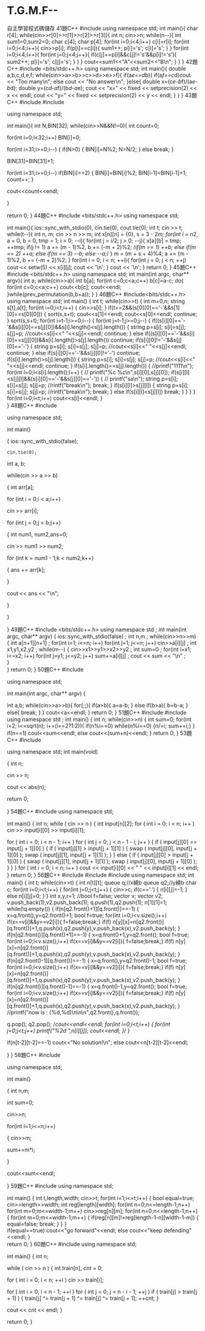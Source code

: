 # T.G.M.F--
自主學習程式碼儲存
41題C++
#include<iostream>
using namespace std;
int main(){
char r[4];
while(cin>>r[0]>>r[1]>>r[2]>>r[3]){
int n;
cin>>n;
while(n--){
int sum1=0,sum2=0;
char c[4];
char p[4];
for(int i=0;i<4;i++) c[i]=r[i];
for(int i=0;i<4;i++){
cin>>p[i];
if(p[i]==c[i]){
sum1++;
p[i]='s';
c[i]='s';
}
}
for(int i=0;i<4;i++){
for(int j=0;j<4;j++){
if(c[j]==p[i]&&c[j]!='s'&&p[i]!='s'){
sum2++;
p[i]='s';
c[j]='s';
}
}
}
cout<<sum1<<"A"<<sum2<<"B\n";
}
}
}
42題C++
#include <bits/stdc++.h>
using namespace std;
int main(){
double a,b,c,d,e,f;
while(cin>>a>>b>>c>>d>>e>>f){
if(a*e==d*b){
if(a*f==c*d)cout << "Too many\n";
else cout << "No answer\n";
}else{
double x=(c*e-b*f)/(a*e-b*d);
double y=(c*d-a*f)/(b*d-a*e);
cout << "x=" << fixed << setprecision(2) << x << endl;
cout << "y=" << fixed << setprecision(2) << y << endl;
}
  }
  }
43題C++
#include <iostream>
#include <iomanip>

using namespace std;

int main(){
int N,BIN[32];
while(cin>>N&&N!=0){
int count=0;

for(int i=0;i<32;i++)
BIN[i]=0;

for(int i=31;i>=0;i--)
{
if(N>0)
{
BIN[i]=N%2;
N=N/2;
}
else
break;
}

BIN[31]=BIN[31]+1;

for(int i=31;i>=0;i--)
if(BIN[i]==2)
{
BIN[i]=BIN[i]%2;
BIN[i-1]=BIN[i-1]+1;
count++;
}

cout<<count<<endl;





}

return 0;
}
44題C++
#include <bits/stdc++.h>
using namespace std;

int main(){
    ios::sync_with_stdio(0), cin.tie(0), cout.tie(0);
    int t;
    cin >> t;
    while(t--){
        int n, m;
        cin >> n >> m;
        int x[n][n] = {0}, s = 3 - 2*m;
        for(int i = n*2, a = 0, b = 0, tmp = 1; i > 0; --i){
            for(int j = i/2; j > 0; --j){
                x[a][b] = tmp;
                ++tmp;
                if(j != 1) a += (m - 1)%2, b += (-m + 2)%2;
                /*if(m == 1) ++b;
                else if(m == 2) ++a;
                else if(m == 3) --b;
                else --a;*/
            }
            m = (m + s + 4)%4;
            a += (m - 1)%2, b += (-m + 2)%2;
        }
        for(int i = 0; i < n; ++i){
            for(int j = 0; j < n; ++j) cout << setw(5) << x[i][j];
            cout << '\n';
        }
        cout << '\n';
    }
    return 0;
}
45題C++
#include <bits/stdc++.h>
using namespace std;
int main(int argc, char** argv){
int a;
while(cin>>a){
int b[a];
for(int c=0;c<a;c++)
b[c]=a-c;
do{
for(int c=0;c<a;c++)
cout<<b[c];
cout<<endl;
}while(prev_permutation(b,b+a));
}
}
46題C++
#include<bits/stdc++.h>
using namespace std;
int main()
{
	int t;
	while(cin>>t)
	{
		int m=0,n;
		string s[t],a[t];
		for(int i=0;i<t;i++)
		{
			cin>>s[i]; 
		}
		if(t==2&&(s[0][0]=='-'&&s[1][0]==s[0][0])) 
		{
			sort(s,s+t);
			cout<<s[1]<<endl;
			cout<<s[0]<<endl;
			continue;
		}
		sort(s,s+t);
		for(int i=t-1;i>=0;i--)
		{
			for(int j=t-1;j>=0;j--)
			{
				if((s[i][0]=='-'&&s[i][0]==s[j][0])&&s[i].length()<s[j].length())
				{
					string p=s[i];
					s[i]=s[j];
					s[j]=p;
					//cout<<s[i]<<" "<<s[j]<<endl;
					continue;
				}
				else if((s[i][0]=='-'&&s[i][0]==s[j][0])&&s[i].length()>s[j].length()) continue;
				if(s[i][0]!='-'&&s[j][0]=='-')
				{
					string p=s[i];
					s[i]=s[j];
					s[j]=p;
					//cout<<s[i]<<" "<<s[j]<<endl;
					continue;
				}
				else if(s[i][0]=='-'&&s[j][0]!='-') continue;
				if(s[i].length()>s[j].length())
				{
					string p=s[i];
					s[i]=s[j];
					s[j]=p;
					//cout<<s[i]<<" "<<s[j]<<endl;
					continue;
				}
				if(s[i].length()==s[j].length())
				{
					//printf("1111\n");
					for(int l=0;l<s[i].length();l++)
					{
					//	printf("%c %c\n",s[i][0],s[j][0]);
						if(s[i][l]<s[j][l]&&(s[i][0]=='-'&&s[j][0]=='-')) 
						{
					//		printf("sa\n");
							string p=s[i];
							s[i]=s[j];
							s[j]=p;
							//rintf("break\n");
							break;
						}
						if(s[i][l]>s[j][l]) 
						{
							string p=s[i];
							s[i]=s[j];
							s[j]=p;
							//rintf("break\n");
							break;
						}
						else if(s[i][l]<s[j][l]) break;
					}
				}
			}
		}
		for(int i=0;i<t;i++) cout<<s[i]<<endl;
	}	
}
48題C++
#include<iostream>

using namespace std;

int main()

{
    ios::sync_with_stdio(false);

    cin.tie(0);

int a, b;

while(cin >> a >> b)

{
int arr[a];

for (int i = 0;i < a;i++)

cin >> arr[i];

for (int j = 0;j < b;j++)

{
int num1, num2,ans=0;

cin >> num1 >> num2;

for (int k = num1 - 1;k < num2;k++)

{
ans += arr[k];

}

cout << ans << "\n";

}

}

 

}
49題C++
#include <bits/stdc++.h>
using namespace std ;
int main(int argc, char** argv) 
{
	ios::sync_with_stdio(false) ;
	int n,m ;
	while(cin>>n>>m)
	{
		int a[n+1][n+1] ;
		for(int i=1; i<=n; i++)
			for(int j=1; j<=n; j++) cin>>a[i][j] ;
		int x1,y1,x2,y2 ;
		while(m--)
		{
		cin>>x1>>y1>>x2>>y2 ;
		int sum=0 ;
		for(int i=x1; i<=x2; i++)
			for(int j=y1; j<=y2; j++) sum+=a[i][j] ;
		cout << sum << "\n" ;		
		}	
	}
	return 0;
}
50題C++
#include <iostream>

using namespace std;

int main(int argc, char** argv) {

int a,b;
while(cin>>a>>b){
for(;;){
if(a>b){
a=a-b;
}
else if(b>a){
b=b-a;
}
else{
break;
}
}
cout<<a<<endl;
}
return 0;
}
51題C++
#include <iostream>
#include <cmath>
using namespace std ;
int main() {
int n;
while(cin>>n)
{
int sum=0;
for(int i=2; i<=sqrt(n); i+=(i==2?1:2)){
if(n%i==0) while(n%i==0) {n/=i; sum+=i;}
}
if(n==1) cout<<sum<<endl;
else cout<<(sum+n)<<endl;
}
return 0;
}
53題C++
#include<iostream>

using namespace std;
int main(void)

{
int n;

cin >> n;

cout << abs(n);

return 0;

}
54題C++
#include<iostream>
using namespace std;

int main()
{
int n;
while ( cin >> n ) {
int input[n][2];
for ( int i = 0; i < n; i++ )
cin >> input[i][0] >> input[i][1];

for ( int i = 0; i < n - 1; i++ )
for ( int j = 0; j < n - 1 - i; j++ ) {
if ( input[j][0] == input[j + 1][0] ) {
if ( input[j][1] > input[j + 1][1] ) {
swap ( input[j][0], input[j + 1][0] );
swap ( input[j][1], input[j + 1][1] );
}
} else {
if ( input[j][0] > input[j + 1][0] ) {
swap ( input[j][1], input[j + 1][1] );
swap ( input[j][0], input[j + 1][0] );
}
}
}
for ( int i = 0; i < n; i++ )
cout << input[i][0] << " " << input[i][1] << endl;
}
return 0;
}
56題C++
#include<iostream>
#include<queue>
#include<algorithm>
using namespace std;
int main()
{
int t;
while(cin>>t)
{
int n[t][t];
queue <int> q;//x繞b
queue <int> q2;//y繞b
char c;
for(int i=0;i<t;i++)
{
for(int j=0;j<t;j++)
{
cin>>c;
if(c=='.')
{
n[i][j]=-1;
}
else n[i][j]=0;
}
}
int x,y,r=1;
//bool f=false;
vector <int> v;
vector <int> v2;
v.push_back(1),v2.push_back(1);
q.push(1),q2.push(1);
n[1][1]=1;
while(!q.empty())
{
if(n[q2.front()+1][q.front()]==-1)
{
x=q.front(),y=q2.front()+1;
bool f=true;
for(int i=0;i<v.size();i++) if(x==v[i]&&y==v2[i]){ f=false;break;}
if(f) n[y][x]=n[q2.front()][q.front()]+1,q.push(x),q2.push(y),v.push_back(x),v2.push_back(y);
}
if(n[q2.front()][q.front()+1]==-1)
{
x=q.front()+1,y=q2.front();
bool f=true;
for(int i=0;i<v.size();i++) if(x==v[i]&&y==v2[i]){ f=false;break;}
if(f) n[y][x]=n[q2.front()][q.front()]+1,q.push(x),q2.push(y),v.push_back(x),v2.push_back(y);
}
if(n[q2.front()-1][q.front()]==-1)
{
x=q.front(),y=q2.front()-1;
bool f=true;
for(int i=0;i<v.size();i++) if(x==v[i]&&y==v2[i]){ f=false;break;}
if(f) n[y][x]=n[q2.front()][q.front()]+1,q.push(x),q2.push(y),v.push_back(x),v2.push_back(y);
}
if(n[q2.front()][q.front()-1]==-1)
{
x=q.front()-1,y=q2.front();
bool f=true;
for(int i=0;i<v.size();i++) if(x==v[i]&&y==v2[i]){ f=false;break;}
if(f) n[y][x]=n[q2.front()][q.front()]+1,q.push(x),q2.push(y),v.push_back(x),v2.push_back(y);
}
//printf("now is : (%d,%d)\n\n\n",q2.front(),q.front());

q.pop();
q2.pop();
/*cout<<endl<<endl;
for(int i=0;i<t;i++)
{
for(int j=0;j<t;j++) printf("%2d ",n[i][j]);
cout<<endl;
}*/
}

if(n[t-2][t-2]==-1) cout<<"No solution!\n";
else cout<<n[t-2][t-2]<<endl;

}
}
58題C++
#include<iostream>

using namespace std;

int main()

{
int n,m;

int sum=0;

cin>>n;

for(int i=1;i<=n;i++)

  {
   cin>>m;

   sum+=m*i;

  }

cout<<sum<<endl;   

}
59題C++
#include<iostream>
using namespace std;

int main()
{
    int t,length,width;
    cin>>t;
    for(int i=1;i<=t;i++)
    {
        bool equal=true;
        cin>>length>>width;
        int reg[length][width];
        for(int n=0;n<=length-1;n++)
            for(int m=0;m<=width-1;m++)
                cin>>reg[n][m];
        for(int n=0;n<=length-1;n++)
        {
            for(int m=0;m<=width-1;m++)
            {
                if(reg[n][m]!=reg[length-1-n][width-1-m])
                {
                    equal=false;
                    break;
                }
            }
        }    
        if(equal==true)
            cout<<"go forward"<<endl;
        else
            cout<<"keep defending"<<endl;
    }    
    return 0;
}
60題C++
#include <iostream>
using namespace std;

int main() {
int n;

while ( cin >> n ) {
int train[n], cnt = 0;

for ( int i = 0; i < n; ++i )
cin >> train[i];

for ( int i = 0; i < n - 1; ++i )
for ( int j = 0; j < n - i - 1; ++j )
if ( train[j] > train[j + 1] ) {
train[j] ^= train[j + 1] ^= train[j] ^= train[j + 1];
++cnt;
}

cout << cnt << endl;
}

return 0;
}  
